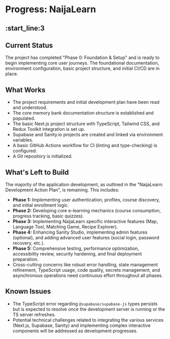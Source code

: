 # Progress: NaijaLearn

:start_line:3
-------
## Current Status
The project has completed "Phase 0: Foundation & Setup" and is ready to begin implementing core user journeys. The foundational documentation, environment configuration, basic project structure, and initial CI/CD are in place.

## What Works
- The project requirements and initial development plan have been read and understood.
- The core memory bank documentation structure is established and populated.
- The basic Next.js project structure with TypeScript, Tailwind CSS, and Redux Toolkit integration is set up.
- Supabase and Sanity.io projects are created and linked via environment variables.
- A basic GitHub Actions workflow for CI (linting and type-checking) is configured.
- A Git repository is initialized.

## What's Left to Build
The majority of the application development, as outlined in the "NaijaLearn: Development Action Plan", is remaining. This includes:
- **Phase 1:** Implementing user authentication, profiles, course discovery, and initial enrollment logic.
- **Phase 2:** Developing core e-learning mechanics (course consumption, progress tracking, basic quizzes).
- **Phase 3:** Implementing NaijaLearn specific interactive features (Map, Language Tool, Matching Game, Recipe Explorer).
- **Phase 4:** Enhancing Sanity Studio, implementing admin features (optional), and adding advanced user features (social login, password recovery, etc.).
- **Phase 5:** Comprehensive testing, performance optimization, accessibility review, security hardening, and final deployment preparation.
- Cross-cutting concerns like robust error handling, state management refinement, TypeScript usage, code quality, secrets management, and asynchronous operations need continuous effort throughout all phases.

## Known Issues
- The TypeScript error regarding `@supabase/supabase-js` types persists but is expected to resolve once the development server is running or the TS server refreshes.
- Potential technical challenges related to integrating the various services (Next.js, Supabase, Sanity) and implementing complex interactive components will be addressed as development progresses.